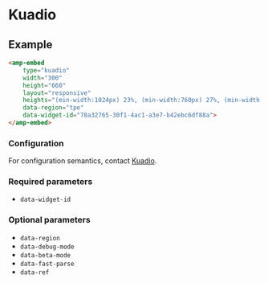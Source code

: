 <!---
Copyright 2018 The AMP HTML Authors. All Rights Reserved.

Licensed under the Apache License, Version 2.0 (the "License");
you may not use this file except in compliance with the License.
You may obtain a copy of the License at

      http://www.apache.org/licenses/LICENSE-2.0

Unless required by applicable law or agreed to in writing, software
distributed under the License is distributed on an "AS-IS" BASIS,
WITHOUT WARRANTIES OR CONDITIONS OF ANY KIND, either express or implied.
See the License for the specific language governing permissions and
limitations under the License.
-->


# Kuadio

## Example

```html
<amp-embed
    type="kuadio"
    width="300"
    height="660"
    layout="responsive"
    heights="(min-width:1024px) 23%, (min-width:760px) 27%, (min-width:480px) 72%, 220%"
    data-region="tpe"
    data-widget-id="78a32765-30f1-4ac1-a3e7-b42ebc6df88a">
</amp-embed>
```

### Configuration

For configuration semantics, contact [Kuadio](https://www.tenmax.io/kuadio).

### Required parameters

- `data-widget-id`

### Optional parameters

- `data-region`
- `data-debug-mode`
- `data-beta-mode`
- `data-fast-parse`
- `data-ref`
